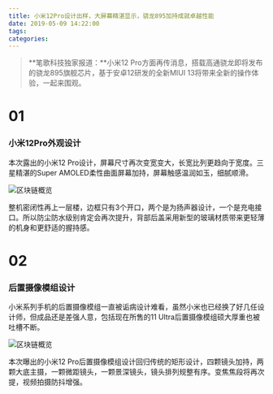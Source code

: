 ```yaml
---
title: 小米12Pro设计出样，大屏幕精湛显示，骁龙895加持成就卓越性能
date: 2019-05-09 14:22:00
tags:
categories:
---
```


> **笔歌科技独家报道：**小米12 Pro方面再传消息，搭载高通骁龙即将发布的骁龙895旗舰芯片，基于安卓12研发的全新MIUI 13将带来全新的操作体验，一起来围观。

# 01

### 小米12Pro外观设计

本次露出的小米12 Pro设计，屏幕尺寸再次变宽变大，长宽比列更趋向于宽度。三星精湛的Super AMOLED柔性曲面屏幕加持，屏幕触感温润如玉，细腻顺滑。

![区块链概览](/images/202002/qukuailian.png)

整机密闭性再上一层楼，边框只有3个开口，两个是为扬声器设计，一个是充电接口。所以防尘防水级别肯定会再次提升，背部后盖采用新型的玻璃材质带来更轻薄的机身和更舒适的握持感。

# 02

### 后置摄像模组设计

小米系列手机的后置摄像模组一直被诟病设计难看，虽然小米也已经换了好几任设计师，但成品还是差强人意，包括现在所售的11 Ultra后置摄像模组硕大厚重也被吐槽不断。

![区块链概览](/images/202002/qukuailian.png)

本次曝出的小米12 Pro后置摄像模组设计回归传统的矩形设计，四颗镜头加持，两颗大底主摄，一颗微距镜头，一颗景深镜头，镜头排列规整有序。变焦焦段将再次提，视频拍摄防抖增强。